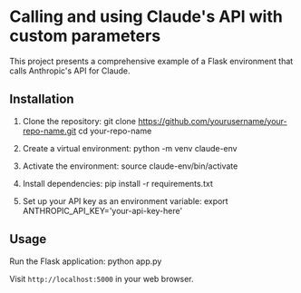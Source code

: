 # Calling and using Claude's API with custom parameters

This project presents a comprehensive example of a Flask environment that calls Anthropic's API for Claude.

## Installation

1. Clone the repository:
git clone https://github.com/yourusername/your-repo-name.git
cd your-repo-name

2. Create a virtual environment:
python -m venv claude-env

3. Activate the environment:
source claude-env/bin/activate

4. Install dependencies:
pip install -r requirements.txt

5. Set up your API key as an environment variable:
export ANTHROPIC_API_KEY='your-api-key-here'

## Usage

Run the Flask application:
python app.py

Visit `http://localhost:5000` in your web browser.


